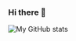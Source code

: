 ### Hi there 👋

![My GitHub stats](https://github-readme-stats.vercel.app/api?username=wesamjabali&count_private=true&show_icons=true&theme=vue)
<!--
**wesamjabali/wesamjabali** is a ✨ _special_ ✨ repository because its `README.md` (this file) appears on your GitHub profile.

Here are some ideas to get you started:

- 🔭 I’m currently working on ...
- 🌱 I’m currently learning ...
- 👯 I’m looking to collaborate on ...
- 🤔 I’m looking for help with ...
- 💬 Ask me about ...
- 📫 How to reach me: ...
- 😄 Pronouns: ...
- ⚡ Fun fact: ...
-->
